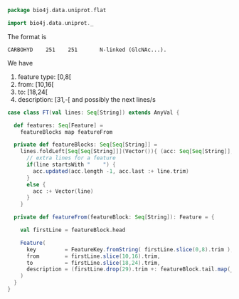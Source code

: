 
```scala
package bio4j.data.uniprot.flat

import bio4j.data.uniprot._
```


The format is

```
CARBOHYD    251    251       N-linked (GlcNAc...).
```

We have

1. feature type: [0,8[
2. from: [10,16[
3. to: [18,24[
4. description: [31,-[ and possibly the next lines/s


```scala
case class FT(val lines: Seq[String]) extends AnyVal {

  def features: Seq[Feature] =
    featureBlocks map featureFrom

  private def featureBlocks: Seq[Seq[String]] =
    lines.foldLeft[Seq[Seq[String]]](Vector()){ (acc: Seq[Seq[String]], line: String) =>
      // extra lines for a feature
      if(line startsWith "    ") {
        acc.updated(acc.length -1, acc.last :+ line.trim)
      }
      else {
        acc :+ Vector(line)
      }
    }

  private def featureFrom(featureBlock: Seq[String]): Feature = {

    val firstLine = featureBlock.head

    Feature(
      key         = FeatureKey.fromString( firstLine.slice(0,8).trim ),
      from        = firstLine.slice(10,16).trim,
      to          = firstLine.slice(18,24).trim,
      description = (firstLine.drop(29).trim +: featureBlock.tail.map(_.trim)).mkString(" ")
    )
  }
}

```




[test/scala/lines.scala]: ../../../test/scala/lines.scala.md
[test/scala/testData.scala]: ../../../test/scala/testData.scala.md
[test/scala/FlatFileEntry.scala]: ../../../test/scala/FlatFileEntry.scala.md
[test/scala/EntryParsingSpeed.scala]: ../../../test/scala/EntryParsingSpeed.scala.md
[test/scala/FileReadSpeed.scala]: ../../../test/scala/FileReadSpeed.scala.md
[test/scala/SeqOps.scala]: ../../../test/scala/SeqOps.scala.md
[main/scala/entry.scala]: ../entry.scala.md
[main/scala/flat/SequenceData.scala]: SequenceData.scala.md
[main/scala/flat/KW.scala]: KW.scala.md
[main/scala/flat/ID.scala]: ID.scala.md
[main/scala/flat/RC.scala]: RC.scala.md
[main/scala/flat/DT.scala]: DT.scala.md
[main/scala/flat/Entry.scala]: Entry.scala.md
[main/scala/flat/GN.scala]: GN.scala.md
[main/scala/flat/parsers.scala]: parsers.scala.md
[main/scala/flat/RG.scala]: RG.scala.md
[main/scala/flat/DR.scala]: DR.scala.md
[main/scala/flat/OG.scala]: OG.scala.md
[main/scala/flat/RL.scala]: RL.scala.md
[main/scala/flat/SQ.scala]: SQ.scala.md
[main/scala/flat/PE.scala]: PE.scala.md
[main/scala/flat/OS.scala]: OS.scala.md
[main/scala/flat/CC.scala]: CC.scala.md
[main/scala/flat/OX.scala]: OX.scala.md
[main/scala/flat/OH.scala]: OH.scala.md
[main/scala/flat/RN.scala]: RN.scala.md
[main/scala/flat/DE.scala]: DE.scala.md
[main/scala/flat/RA.scala]: RA.scala.md
[main/scala/flat/RX.scala]: RX.scala.md
[main/scala/flat/FT.scala]: FT.scala.md
[main/scala/flat/AC.scala]: AC.scala.md
[main/scala/flat/RP.scala]: RP.scala.md
[main/scala/flat/lineTypes.scala]: lineTypes.scala.md
[main/scala/flat/RT.scala]: RT.scala.md
[main/scala/seqOps.scala]: ../seqOps.scala.md